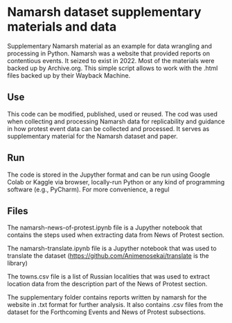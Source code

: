 # Namarsh dataset supplementary materials and data
Supplementary Namarsh material as an example for data wrangling and processing in Python. Namarsh was a website that provided reports on contentious events. It seized to exist in 2022. Most of the materials were backed up by Archive.org. This simple script allows to work with the .html files backed up by their Wayback Machine.

## Use
This code can be modified, published, used or reused. The cod was used when collecting and processing Namarsh data for replicability and guidance in how protest event data can be collected and processed. It serves as supplementary material for the Namarsh dataset and paper.

## Run
The code is stored in the Jupyther format and can be run using Google Colab or Kaggle via browser, locally-run Python or any kind of programming software (e.g., PyCharm). For more convenience, a regul

## Files
The namarsh-news-of-protest.ipynb file is a Jupyther notebook that contains the steps used when extracting data from News of Protest section.

The namarsh-translate.ipynb file is a Jupyther notebook that was used to translate the dataset (https://github.com/Animenosekai/translate is the library)

The towns.csv file is a list of Russian localities that was used to extract location data from the description part of the News of Protest section.

The supplementary folder contains reports written by namarsh for the website in .txt format for further analysis. It also contains .csv files from the dataset for the Forthcoming Events and News of Protest subsections.
